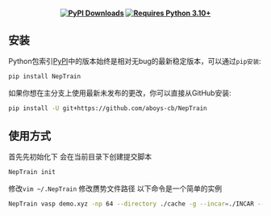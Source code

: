  

<h4 align="center">

 
[![PyPI Downloads](https://img.shields.io/pypi/dm/NepTrain?logo=pypi&logoColor=white&color=blue&label=PyPI)](https://pypi.org/project/NepTrain)
[![Requires Python 3.10+](https://img.shields.io/badge/Python-3.10+-blue.svg?logo=python&logoColor=white)](https://python.org/downloads)
 
</h4>

 
[pull request]: https://github.com/aboys-cb/NepTrain/pulls
[github issue]: https://github.com/aboys-cb/NepTrain/issues
[github discussion]: https://github.com/aboys-cb/NepTrain/discussions

 
## 安装

Python包索引[PyPI]中的版本始终是相对无bug的最新稳定版本，可以通过`pip安装`:

[pypi]: https://pypi.org/project/NepTrain

```sh
pip install NepTrain
```

如果你想在主分支上使用最新未发布的更改，你可以直接从GitHub安装:

```sh
pip install -U git+https://github.com/aboys-cb/NepTrain
```
 

 
## 使用方式
首先先初始化下 会在当前目录下创建提交脚本
```sh
NepTrain init
```
修改`vim ~/.NepTrain` 修改赝势文件路径
以下命令是一个简单的实例
```sh
NepTrain vasp demo.xyz -np 64 --directory ./cache -g --incar=./INCAR --kpoints 35 -o ./result/result.xyz
```
 
 
 